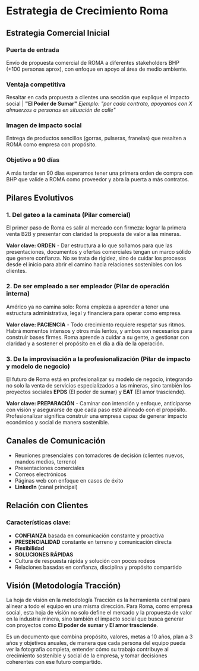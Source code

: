 # Estrategia de Crecimiento Roma

## Estrategia Comercial Inicial

### Puerta de entrada
Envío de propuesta comercial de ROMA a diferentes stakeholders BHP (+100 personas aprox), con enfoque en apoyo al área de medio ambiente.

### Ventaja competitiva
Resaltar en cada propuesta a clientes una sección que explique el impacto social | **"El Poder de Sumar"**
*Ejemplo: "por cada contrato, apoyamos con X almuerzos a personas en situación de calle"*

### Imagen de impacto social
Entrega de productos sencillos (gorras, pulseras, franelas) que resalten a ROMA como empresa con propósito.

### Objetivo a 90 días
A más tardar en 90 días esperamos tener una primera orden de compra con BHP que valide a ROMA como proveedor y abra la puerta a más contratos.

## Pilares Evolutivos

### 1. Del gateo a la caminata (Pilar comercial)
El primer paso de Roma es salir al mercado con firmeza: lograr la primera venta B2B y presentar con claridad la propuesta de valor a las mineras.

**Valor clave: ORDEN** - Dar estructura a lo que soñamos para que las presentaciones, documentos y ofertas comerciales tengan un marco sólido que genere confianza. No se trata de rigidez, sino de cuidar los procesos desde el inicio para abrir el camino hacia relaciones sostenibles con los clientes.

### 2. De ser empleado a ser empleador (Pilar de operación interna)
Américo ya no camina solo: Roma empieza a aprender a tener una estructura administrativa, legal y financiera para operar como empresa.

**Valor clave: PACIENCIA** - Todo crecimiento requiere respetar sus ritmos. Habrá momentos intensos y otros más lentos, y ambos son necesarios para construir bases firmes. Roma aprende a cuidar a su gente, a gestionar con claridad y a sostener el propósito en el día a día de la operación.

### 3. De la improvisación a la profesionalización (Pilar de impacto y modelo de negocio)
El futuro de Roma está en profesionalizar su modelo de negocio, integrando no solo la venta de servicios especializados a las mineras, sino también los proyectos sociales **EPDS** (El poder de sumar) y **EAT** (El amor trasciende).

**Valor clave: PREPARACIÓN** - Caminar con intención y enfoque, anticiparse con visión y asegurarse de que cada paso esté alineado con el propósito. Profesionalizar significa construir una empresa capaz de generar impacto económico y social de manera sostenible.

## Canales de Comunicación

- Reuniones presenciales con tomadores de decisión (clientes nuevos, mandos medios, terreno)
- Presentaciones comerciales
- Correos electrónicos
- Páginas web con enfoque en casos de éxito
- **LinkedIn** (canal principal)

## Relación con Clientes

### Características clave:
- **CONFIANZA** basada en comunicación constante y proactiva
- **PRESENCIALIDAD** constante en terreno y comunicación directa
- **Flexibilidad**
- **SOLUCIONES RÁPIDAS**
- Cultura de respuesta rápida y solución con pocos rodeos
- Relaciones basadas en confianza, disciplina y propósito compartido

## Visión (Metodología Tracción)

La hoja de visión en la metodología Tracción es la herramienta central para alinear a todo el equipo en una misma dirección. Para Roma, como empresa social, esta hoja de visión no solo define el mercado y la propuesta de valor en la industria minera, sino también el impacto social que busca generar con proyectos como **El poder de sumar** y **El amor trasciende**.

Es un documento que combina propósito, valores, metas a 10 años, plan a 3 años y objetivos anuales, de manera que cada persona del equipo pueda ver la fotografía completa, entender cómo su trabajo contribuye al crecimiento sostenible y social de la empresa, y tomar decisiones coherentes con ese futuro compartido.